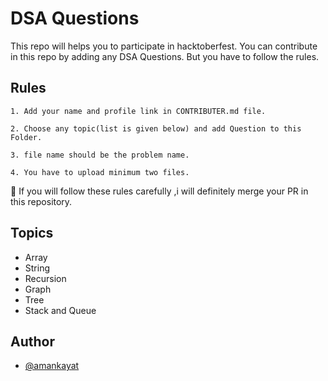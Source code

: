 
# DSA Questions

This repo will helps you to participate in hacktoberfest. You can contribute in this repo by adding any DSA Questions.
But you have to follow the rules.


## Rules


`1. Add your name and profile link in CONTRIBUTER.md file.`

`2. Choose any topic(list is given below) and add Question to this Folder.`

`3. file name should be the problem name.`

`4. You have to upload minimum two files.`

🔴 If you will follow these rules carefully ,i will definitely merge your PR in this repository.

## Topics

 - Array
 - String
 - Recursion
 - Graph
 - Tree
 - Stack and Queue


## Author

- [@amankayat](https://www.github.com/amankayat)

